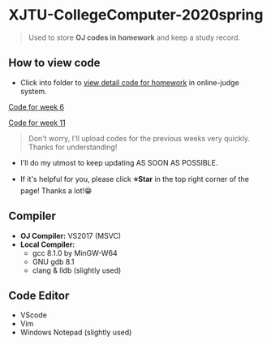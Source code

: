 # XJTU-CollegeComputer-2020spring
>   Used to store **OJ codes in homework** and keep a study record.

## How to view code

-   Click into folder to <u>view detail code for homework</u> in online-judge system.

[Code for week 6](https://github.com/SciZeal/XJTU-CollegeComputer-2020spring/tree/master/wk-6)

[Code for week 11](https://github.com/SciZeal/XJTU-CollegeComputer-2020spring/tree/master/wk-11)

>   Don't worry, I'll upload codes for the previous weeks very quickly. Thanks for understanding!

-   I'll do my utmost to keep updating AS SOON AS POSSIBLE.

-   If it's helpful for you, please click **:star:Star** in the top right corner of the page! Thanks a lot!:grin:

## Compiler

-   **OJ Compiler:** VS2017 (MSVC)
-   **Local Compiler:**
    - gcc 8.1.0 by MinGW-W64
    - GNU gdb 8.1
    - clang & lldb (slightly used)

## Code Editor

-   VScode
-   Vim
-   Windows Notepad (slightly used)
